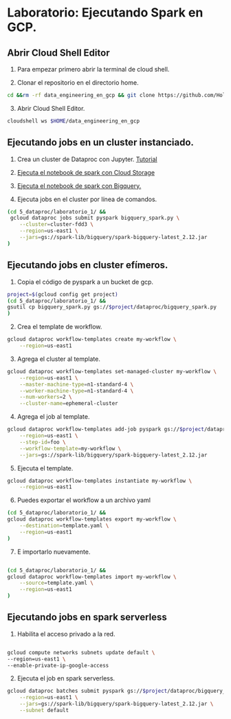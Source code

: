 
# Laboratorio: Ejecutando Spark en GCP.

## Abrir Cloud Shell Editor

1. Para empezar primero abrir la terminal de cloud shell.

2. Clonar el repositorio en el directorio home.

```bash
cd &&rm -rf data_engineering_en_gcp && git clone https://github.com/HolaGCP/data_engineering_en_gcp.git
```

3. Abrir Cloud Shell Editor.

```bash
cloudshell ws $HOME/data_engineering_en_gcp
```

## Ejecutando jobs en un cluster instanciado.

1. Crea un cluster de Dataproc con Jupyter. [Tutorial](https://cloud.google.com/dataproc/docs/tutorials/jupyter-notebook)

2. [Ejecuta el notebook de spark con Cloud Storage](1_spark_cloud_storage.ipynb)

3. [Ejecuta el notebook de spark con Bigquery.](2_spark_bigquery.ipynb)

4. Ejecuta jobs en el cluster por línea de comandos.

```bash
(cd 5_dataproc/laboratorio_1/ &&
 gcloud dataproc jobs submit pyspark bigquery_spark.py \
    --cluster=cluster-fdd3 \
    --region=us-east1 \
    --jars=gs://spark-lib/bigquery/spark-bigquery-latest_2.12.jar
)
```

## Ejecutando jobs en cluster efímeros.

1. Copia el código de pyspark a un bucket de gcp.

```bash
project=$(gcloud config get project)
(cd 5_dataproc/laboratorio_1/ &&
gsutil cp bigquery_spark.py gs://$project/dataproc/bigquery_spark.py
)
```

2. Crea el template de workflow.

```bash
gcloud dataproc workflow-templates create my-workflow \
    --region=us-east1
```

3. Agrega el cluster al template.

```bash
gcloud dataproc workflow-templates set-managed-cluster my-workflow \
    --region=us-east1 \
    --master-machine-type=n1-standard-4 \
    --worker-machine-type=n1-standard-4 \
    --num-workers=2 \
    --cluster-name=ephemeral-cluster
```

4. Agrega el job al template.

```bash
gcloud dataproc workflow-templates add-job pyspark gs://$project/dataproc/bigquery_spark.py \
    --region=us-east1 \
    --step-id=foo \
    --workflow-template=my-workflow \
    --jars=gs://spark-lib/bigquery/spark-bigquery-latest_2.12.jar
```
5. Ejecuta el template.

```bash
gcloud dataproc workflow-templates instantiate my-workflow \
    --region=us-east1
```

6. Puedes exportar el workflow a un archivo yaml

```bash
(cd 5_dataproc/laboratorio_1/ &&
gcloud dataproc workflow-templates export my-workflow \
    --destination=template.yaml \
    --region=us-east1
)
```

7. E importarlo nuevamente.

```bash

(cd 5_dataproc/laboratorio_1/ &&
gcloud dataproc workflow-templates import my-workflow \
    --source=template.yaml \
    --region=us-east1
)
```

## Ejecutando jobs en spark serverless

1. Habilita el acceso privado a la red.

```bash

gcloud compute networks subnets update default \
--region=us-east1 \
--enable-private-ip-google-access
```

2. Ejecuta el job en spark serverless.

```bash
gcloud dataproc batches submit pyspark gs://$project/dataproc/bigquery_spark.py \
    --region=us-east1 \
    --jars=gs://spark-lib/bigquery/spark-bigquery-latest_2.12.jar \
    --subnet default
```